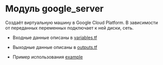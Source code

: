 # Модуль google_server

Создаёт виртуальную машину в Google Cloud Platform. В зависимости от переданных переменных подключает к ней диски, сеть.

- Входные данные описаны в [variables.tf](./module/variables.tf)

- Выходные данные описаны в [outputs.tf](./module/outputs.tf)

- Пример использования [example](./example/example_vps.tf)


